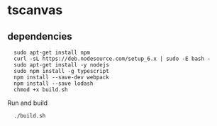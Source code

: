 # tscanvas


## dependencies


```
  sudo apt-get install npm
  curl -sL https://deb.nodesource.com/setup_6.x | sudo -E bash -
  sudo apt-get install -y nodejs
  sudo npm install -g typescript
  npm install --save-dev webpack
  npm install --save lodash
  chmod +x build.sh
```  

Run and build
```
  ./build.sh
```
